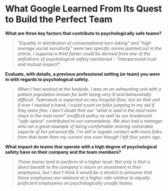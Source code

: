 # What Google Learned From Its Quest to Build the Perfect Team

**What are three key factors that contribute to psychologically safe teams?**

>*"Equality in distribution of conversational turn-taking" and "high average social sensitivity" were two specific norms pointed out in the article. I suppose a third factor could be derived from one of the definitions of psychological safety mentioned - "interpersonal trust and mutual respect".*

**Evaluate, with details, a previous professional setting (or team) you were in with regards to psychological safety.**

>*When I last worked at the bedside, I was on an exhausting unit with a patient population known for both being very ill and behaviorally difficult. Teamwork is expected on any hospital floor, but on that unit if ever I needed a hand, I could count on folks jumping to my aid if they were free. I don't doubt that our "what is said in the med room stays in the med room" unoffical policy as well as our breakroom "safe space" contributed to our camaraderie. We also had a manager who set a great example of being comfortable sharing vulnerable aspects of her personal life. I'm still in regular contact with more folks from that team than my current one even though I left four years ago.*

**What impact do teams that operate with a high degree of psychological safety have on their company and the team members?**

>*These teams tend to perform at a higher level. Not only is that a direct benefit to the company's return on investment in their employees, but I don't think it would be a stretch to presume that these employees are retained at a higher rate relative to equally proficient employeres on psychologically unsafe teams.*

